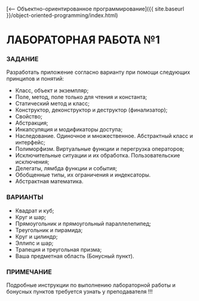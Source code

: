 [⟵ Объектно-ориентированное программирование]({{ site.baseurl }}/object-oriented-programming/index.html)

# **ЛАБОРАТОРНАЯ РАБОТА №1**

### **ЗАДАНИЕ**

Разработать приложение согласно варианту при помощи следующих принципов и понятий:
*	Класс, объект и экземпляр;
*	Поле, метод, поле только для чтения и константа;
*	Статический метод и класс;
*	Конструктор, деконструктор и деструктор (финализатор);
*	Свойство;
*	Абстракция;
*	Инкапсуляция и модификаторы доступа;
*	Наследование. Одиночное и множественное. Абстрактный класс и интерфейс;
*	Полиморфизм. Виртуальные функции и перегрузка операторов;
*	Исключительные ситуации и их обработка. Пользовательские исключения;
*	Делегаты, лямбда функции и события;
*	Обобщенные типы, их ограничения и индексаторы.
* Абстрактная математика.

### **ВАРИАНТЫ**

*	Квадрат и куб;
*	Круг и шар;
*	Прямоугольник и прямоугольный параллелепипед;
*	Треугольник и пирамида;
*	Круг и цилиндр;
*	Эллипс и шар;
*	Трапеция и треугольная призма;
*	Ваша предметная область (Бонусный пункт).

### **ПРИМЕЧАНИЕ**

Подробные инструкции по выполнению лабораторной работы и бонусных пунктов требуется узнать у преподавателя !!!
